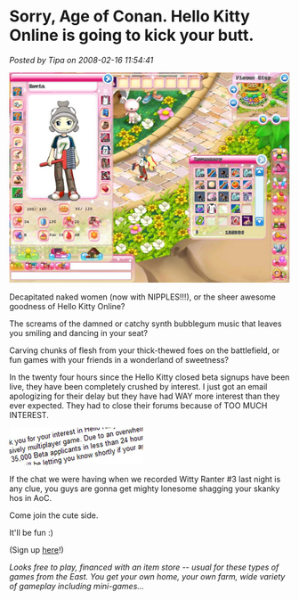 # Sorry, Age of Conan. Hello Kitty Online is going to kick your butt.

*Posted by Tipa on 2008-02-16 11:54:41*

![hk.jpg](../uploads/2008/02/hk.jpg)

Decapitated naked women (now with NIPPLES!!!), or the sheer awesome goodness of Hello Kitty Online?

The screams of the damned or catchy synth bubblegum music that leaves you smiling and dancing in your seat?

Carving chunks of flesh from your thick-thewed foes on the battlefield, or fun games with your friends in a wonderland of sweetness?

In the twenty four hours since the Hello Kitty closed beta signups have been live, they have been completely crushed by interest. I just got an email apologizing for their delay but they have had WAY more interest than they ever expected. They had to close their forums because of TOO MUCH INTEREST.

![hk2.jpg](../uploads/2008/02/hk2.jpg)

If the chat we were having when we recorded Witty Ranter #3 last night is any clue, you guys are gonna get mighty lonesome shagging your skanky hos in AoC.

Come join the cute side.

It'll be fun :)

(Sign up [here](http://www.hellokittyonline.com/)!)

*Looks free to play, financed with an item store -- usual for these types of games from the East. You get your own home, your own farm, wide variety of gameplay including mini-games...*




